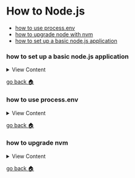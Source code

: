 # How to Node.js

- [how to use process.env][env]
- [how to upgrade node with nvm][upgrade-nvm]
- [how to set up a basic node.js application][setup-node]

[setup-node]:#how-to-set-up-a-basic-nodejs-application
[home]:#how-to-nodejs
[env]:#how-to-use-processenv
[upgrade-nvm]:#how-to-upgrade-nvm


### how to set up a  basic node.js application

<details>
<summary>
View Content
</summary>

:link: **Reference**

- []()
---

1. first create a new folder and type npm init
2. now install express `npm i express --save`
3. now install dependencies that's needed 

```
 npm i  body-parser cookie-parser cors debug crypto dotenv
```
4. create the index js file that is supposed to initialize the express app 

```js
const express = require('express')
const app = express()
const port = 3005 // choose the port that is opened in your environment

app.get('/', (req, res) => {
  res.send('Hello World!')
})

app.listen(port, () => {
  console.log(`Example app listening at http://localhost:${port}`)
})


```

5. add this code to add the dependencies that you've installed to get the app up and running 

```js

var express = require('express');
var body = require('body-parser');
var cookie = require('cookie-parser');
var path = require('path');
var app = express();
var ip =  process.env.IP || 'localhost'; // change the IP address to get your 
var cors = require("cors");
var port = process.env.PORT || 3001;
require('dotenv').config();



app.use(cors());
app.use(express.static(path.join(__dirname,'public')));
app.use(body.json());
app.use(body.urlencoded({extended:true}));
app.use(cookie());

app.get("/", function(req, res){
  res.send("Welcome Home")
})
app.use(function(req,res,next){
	if(res.status(404)){
	  res.render('error/400');
	}

    next();
});

app.use(function(err,req,res,next){
      if(res.status(500)){
    	  var title = err;
        res.render('error/500',{errTitle:title});
    }else if(res.status(502)){
        res.render('error/500',{errTitle:502});
    }else if(res.status(503)){
        res.render('error/500',{errTitle:503});
    }
})


app.listen(port, ip, function(){
    var n = process.env.APP_ENV;
    const code = require('crypto').randomBytes(64).toString('hex');
    console.log("node connected to "+port);
    console.log("node environment is in "+n)
})
```
6. create an .env file to store your variables

```
 vim .env
```

```
DB_USERNAME="jermaine"
DB_PASSWORD=""
DB_PORT="1234"
PORT=1738
IP=123.123.123
DB_NAME="Test"
APP_ENV="development"
TOKEN_SECRET="9f0dc1da0366d17fa6902386c6475e75c71b0a8b09b2bae4cca27354ab304ef659b3baa212aed819a71abef7ff07e5d9ffb3be7e41004d4b9c9d33c809a535ec"
```
7. create folders that are supposed to hold the mvc structure

```
 mkdir mvc mvc/routes mvc/models/ mvc/controllers mvc/views
```

8. Create the router `vim mvc/routes/router.js` and add any route path that are supposed to serve information like so

```js
var express = require('express');
var route = express.Router();

route.get("/", (req,res) => {
  res.send("this is the home page");
})

module.exports = route;
```

9. Now in the app.js file require the path to the router that you created,
 and add it in the **app.use** method like so

```js

var express = require('express');
var body = require('body-parser');
var cookie = require('cookie-parser');
var path = require('path');
var app = express();
var ip =  process.env.IP || '0.0.0.0'; 
var cors = require("cors");
var port = process.env.PORT || 3001;
var routes = require('./mvc/routes/router');// require the router so then you can serve your files
require('dotenv').config();



app.use(cors());
app.use(express.static(path.join(__dirname,'public')));
app.use(body.json());
app.use(body.urlencoded({extended:true}));
app.use(cookie());

// app.get("/", function(req, res){
//   res.send("Welcome Home")
// })

app.use("/", routes); // this is how you can add the routes

app.use(function(req,res,next){
	if(res.status(404)){
	  res.render('error/400');
	}

    next();
});

app.use(function(err,req,res,next){
      if(res.status(500)){
    	  var title = err;
        res.render('error/500',{errTitle:title});
    }else if(res.status(502)){
        res.render('error/500',{errTitle:502});
    }else if(res.status(503)){
        res.render('error/500',{errTitle:503});
    }
})


app.listen(port, ip, function(){
    var n = process.env.APP_ENV;
    const code = require('crypto').randomBytes(64).toString('hex');
    console.log("node connected to "+port);
    console.log("node environment is in "+n)
})
```

10. Install a template engine to set up your views like so 

```
npm install handlebars express-handlebars --save
```

11. Then, require the template engine and add it to the express.engine method, configuring the view path,
and declaring the extension file express should look for when rendering a view

```js
const hbs = require("express-handlebars");// requiring the handlebars

app.use(cors());
app.engine("hbs",hbs())//running the handlebars method to set up the template engine
app.set("views",path.join(__dirname,"mvc/views")); // setting the views path
app.set("view engine", "hbs" ); // setting the extension file
app.use(express.static(path.join(__dirname,'public')));

```


12. Also, if you're using the handlebars method it is required to create a layouts file that is called 
`main.handlebars`, so first create directory called layouts in the views folder like so `mkdir views/layouts`
. Then create the file add template a basic code template like this 

```html
<!DOCTYPE html>
<html lang="en">
  <head>
    <meta charset="utf-8" />
    <meta http-equiv="X-UA-Compatible" content="IE=edge" />  
    <title>Title</title>
    <meta name="viewport" content="width=device-width, initial-scale=1.0, viewport-fit=cover" />
    <link rel="stylesheet" type="text/css" href="./style.css" />
  </head>
  <body>
    {{{body}}}
  </body>
</html>

```

13. Now in the **views** folder create a basic home file named `home.hbs` and add simple html like so .
Also it is important to create a `views/error/500.hbs`, if you run node it will state that this file does not exist

```html
<p> Hello, {{name}} </p>

<!-- Inside the 500.hbs -->
<p> Error 500</p>
```

14. In the controller change the home method to *res.render* as opposed to *res.send* like so 

```js

// The old way
route.get("/", (req,res) => {
  res.send("this is the home page");
})

//The way to render files
route.get("/", (req,res) => {
  const data = {
    name: "Jermaine Forbes"
  }

  res.render("home",data); // The home file will render: Hello, Jermaine Forbes
})

```

15. Now create a separate controller file called `mvc/controllers/homeController.js` and add the function
that is in callback function that is in the `router.js` file to this new file like so.

```js
// Inside homeController.js

module.exports.page = (req, res) => { 

  const data = {
    name: "Jermaine Forbes"
  }

  res.render("home",data); // The home file will render: Hello, Jermaine Forbes
}

```

16. In the **router.js** file require the homeController and insert it into the second parameter
of the *get* method like so

```js
const express  = require('express');
const route = express.Router();
const home = require("../controllers/homeController");

// Doing this will make the code cleaner and easier to manage routes
// That are specific a page or controller
route.get("/",home.page)

module.exports = route;


```

17. Next, we need to set up a model to CRUD any data. So first you need to setup mongodb on your server, [here](https://www.digitalocean.com/community/tutorials/how-to-install-mongodb-on-ubuntu-16-04) is 
a guide to do it in ubuntu. After your mongo has been set up, install mongoose like so.

```
npm i mongoose
```

18. In your `./mvc/models` directory create a `schema.js` and a `db.js`. The schema file is for you to define
the models/documents fields that are required when you make any changes to them. And the **db** file is to connect
to your mongodb so that when you make a CRUD change it will be saved into mongodb. Here is an example


#### In schema.js 

```js

const goose = require('mongoose');
const schema = goose.Schema;

// Defines a user schema
const user = new schema({
    username: String,
    password: String,
    
}, {
 timestamps:true
});


goose.model("Users", user);
```

#### In db.js 

```js
const goose = require('mongoose');
const db = goose.connection;
const dbURI = 'mongodb://localhost/test';
const settings = { useNewUrlParser: true,  useUnifiedTopology: true  };
goose.connect(dbURI, settings);

db.on('connected', function(){
    console.log("database connected");
});

db.on('error', function(err){
    console.log(err)
});

db.on('disconnected', function(){
    console.log("database disconnected");
});

// Make sure you put the schema file 
// at the bottom of the db file. I'm not sure why
// I assume after a connection has been made it will
// create the model and attach it to mongoose
require('./schema')

```

19. Now, we want to create a simple form that can save user information. So in the `./mvc/views/home.hbs`
file we want to add in a form like so. 

**Note**: this form is using classes from Bootstrap 4.  So if you want it to look exactly like this you have to 
get the styles from there

```html
<div class="container">
    <p>Hello {{name}}</p>

    <form action='/store/user' method='POST' >
    <div class="mb-3 col-4">
        <label for="exampleInputEmail1" class="form-label">Email address</label>
        <input type="email" class="form-control " name="username" id="exampleInputEmail1" aria-describedby="emailHelp">
        <div id="emailHelp" class="form-text">We'll never share your email with anyone else.</div>
    </div>
    <div class="mb-3 col-4">
        <label for="exampleInputPassword1" class="form-label">Password</label>
        <input type="password" class="form-control " name="password" id="exampleInputPassword1">
    </div>
    <button type="submit" class="btn btn-primary">Submit</button>
    </form>

</div>
```

20. Lastly, *require* the path to the db file in the `app.js` like so. This will allow the mongod database to connect on startup of the app

```js
// In app.js require the file like so

require("./mvc/models/db");
const express = require('express');
const body = require('body-parser');
const cookie = require('cookie-parser');
const path = require('path');
const app = express();
...
```

21. The last thing we need to do is to set up a route  that will store the information that would 
be set in the form. The action at this moment has `/store/user`. So we need to create an endpoint that 
would catch the information the form is sending. So in the *homeController* file add this code in order to store the user's information

```js
const goose = require("mongoose");
const User = goose.model('Users')

module.exports.home = (req, res) => {

    res.render("home", {name:'Jermaine Forbes'});
}

module.exports.storeUser = (req , res) => {
    User.create(req.body, (err, data) =>{

      //if there was any type of error, they will the error message
        if(err) return res.send(err)

      //if there is no error, then it output the data into the console, and send a message that the information has been saved
        console.log(data)
        res.send("Information has been saved")

    })

}

```

22. Now, go back into the **route.js** file to create the end point of `store/user`.

```js
const express  = require('express');
const route = express.Router();
const ctr = require("../controllers/homeController");


route.get("/",ctr.home)

// Now when the form is submitted it will store the new user information and send you a message
route.post("/store/user",ctr.storeUser)


module.exports = route;

```


</details>

[go back :house:][home]

### how to use process.env

<details>
<summary>
View Content
</summary>

  If you need to store environment variables like port numbers, passwords, or database connections then this
  is what you need to follow

:link: **Reference**

- [Working with Environment Variables in Node.js](https://www.twilio.com/blog/working-with-environment-variables-in-node-js-html)
---

1. first install **dotenv**


```js
npm install dotenv --save
```

2. create a .env file to add your environment variables like so

```
 vim .env
```



```js
// inside .env

PORT=8000
PASSWORD="password"
USERNAME="username"
DATABASE="DB"
```

3. in your node application make sure you require **dotenv** and then call the method **config**


```js
// inside server or app.js
require("dotenv").config()

```

4. after that you should be able to call the environment variables in any page


```js
console.log(process.env.PORT) // should output 8000
```

</details>

[go back :house:][home]

### how to upgrade nvm

<details>
<summary>
View Content
</summary>

:link: **Reference**

- [How to properly upgrade node using nvm](https://stackoverflow.com/questions/34810526/how-to-properly-upgrade-node-using-nvm)
---


```js
nvm install node --reinstall-packages-from=node
```

</details>

[go back :house:][home]
